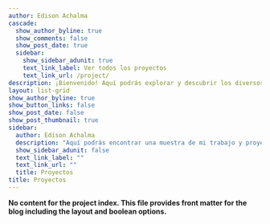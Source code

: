 ```yaml
---
author: Edison Achalma
cascade:
  show_author_byline: true
  show_comments: false
  show_post_date: true
  sidebar:
    show_sidebar_adunit: true
    text_link_label: Ver todos los proyectos
    text_link_url: /project/
description: ¡Bienvenido! Aquí podrás explorar y descubrir los diversos proyectos que he llevado a cabo, desde desarrollos de software hasta investigaciones académicas.
layout: list-grid
show_author_byline: true
show_button_links: false
show_post_date: false
show_post_thumbnail: true
sidebar:
  author: Edison Achalma
  description: "Aquí podrás encontrar una muestra de mi trabajo y proyectos en los que he estado trabajando. Desde aplicaciones web hasta proyectos de investigación, podrás ver mi experiencia y habilidades en acción. ¡Espero que disfrutes explorando mis proyectos tanto como yo disfruté creándolos!"
  show_sidebar_adunit: false
  text_link_label: ""
  text_link_url: ""
  title: Proyectos
title: Proyectos
---
```


**No content for the project index. This file provides front matter for the blog including the layout and boolean options.**
